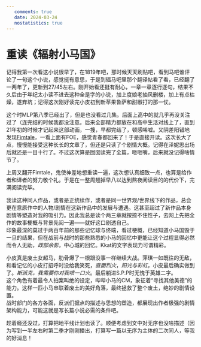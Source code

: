 ```yaml
---
   comments: true
   date: 2024-03-24
   nostatistics: true
---
```


# 重读《辐射小马国》
<!-- more -->
记得我第一次看这小说很早了，在1819年吧，那时候天天刷贴吧，看到马吧谁评论了一句这个小说，感觉挺有意思，于是到辐马吧里那个翻译帖看了看，已经翻了一两年了，更新到27/45左右。刚开始看还挺有耐心，一章一章逐行逐句，结果不久后由于年纪太小读不进去这种全是字的小说，加上度娘老抽风删楼，加上有点枯燥，遂弃坑；记得这次刚好读完小皮初到新苹果鲁萨和甜椒打的那一仗。  

这个时MLP第八季已经出了，但是也没看过几集。后面上高中的就几乎再没关注过了（连完结的时候我都没注意。后来全部精力都放在和高中生活对线上了，直到21年初的时候才记起来这部动画，一搜，早都完结了，顿感唏嘘。又阴差阳错地发现[Fimtale](https://fimtale.com)，一看上面有FOE，感觉青春都回来了！于是直接开读。这次长大了点，慢慢能接受这种长长的文章了，但还是只读了个剧情大概。记得在泽妮思出场后就还是一目十行了。不过这次算是囫囵读完了全篇，咂咂嘴，后来就没记得啥情节了。  

上周又翻开Fimtale，鬼使神差地想重读一遍，这次想认真细致一点，也算是给作者和译者的努力敬个礼。于是在一整周翘掉早八以达到熬夜阅读目的的代价下，完满阅读完毕。  

我读这种同人作品，或者是正统续作，或者是同一世界观/世界线下的作品，总会更在意原作中的人物/剧情在这新作品中的发展与遭遇。这甚至超过了新作品本身剧情等塑造对我的吸引力。因此我总是读个两三章就按捺不住性子，去网上先把全作的故事梗概与背景先阅一遍——就好这口剧透自己。  
印象最深的莫过于两百年前的那些记忆球与终端，看过梗概，已经知道小马国毁于一旦的结果，但在战前与战时的那些熟悉的小马的回忆中更能让这个过程显得必然而令人无助，*政部余影*，中心城的回忆。Kkat的文字表现力可谓精彩。  

小皮真是废土女超马，肋骨爆了一根跟没事一样继续大战。萍琪一如既往的无敌，和看记忆的小皮打招呼时没给我笑死，*直面烈火*，*阳光与彩虹*，小皮最后确实做到了。*斯派克，我需要你对我喷一口火*。最后躺进S.P.P时无愧于英雄二字。  
这个角色有着最令人拍案叫绝的设定，哔哔小马的CM，象征着“寻找其他美德”的能力。这样一匹小马串联着废土的美好角落，最终拯救了整个废土，绝妙的剧情设置。  
战时部门的各方各面，反派们据点的描述与思想的塑造，都展现出作者极强的剧情架构能力，可能这就是写长篇小说必需的条件吧。  

趁着瘾还没过，打算把地平线计划也读了。顺便考虑到文中对无序也没啥描述（因为写到一半左右时第二季才刚刚播出，打算写一篇以无序为主体的二次同人，等我的好消息！